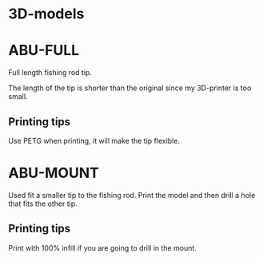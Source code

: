 # 3D-models

# ABU-FULL
Full length fishing rod tip.

The length of the tip is shorter than the original since my 3D-printer is too
small.

## Printing tips
Use PETG when printing, it will make the tip flexible.


# ABU-MOUNT
Used fit a smaller tip to the fishing rod.
Print the model and then drill a hole that fits the other tip.

## Printing tips
Print with 100% infill if you are going to drill in the mount.
